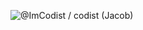 ![@ImCodist / codist (Jacob)](https://drive.google.com/uc?export=view&id=13KNQ9J1KP3Hz6145fVxZZHn6HVdGqMJQ)
